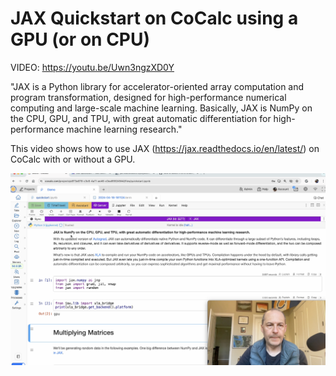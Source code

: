 # JAX Quickstart on CoCalc using a GPU (or on CPU)

VIDEO: https://youtu.be/Uwn3ngzXD0Y

"JAX is a Python library for accelerator-oriented array computation and program transformation, designed for high-performance numerical computing and large-scale machine learning.   Basically, JAX is NumPy on the CPU, GPU, and TPU, with great automatic differentiation for high-performance machine learning research."

This video shows how to use JAX (https://jax.readthedocs.io/en/latest/)  on CoCalc with or without a GPU.

![](.jax.md.upload/paste-0.5010534832327365)

